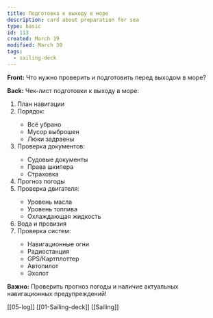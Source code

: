 ```yaml
---
title: Подготовка к выходу в море
description: card about preparation for sea
type: basic
id: 113
created: March 19
modified: March 30
tags:
  - sailing-deck
---
```

**Front:**
Что нужно проверить и подготовить перед выходом в море?

**Back:**
Чек-лист подготовки к выходу в море:
<ol>
  <li>План навигации</li>
  <li>Порядок:</li>
    <ul>
      <li>Всё убрано</li>
      <li>Мусор выброшен</li>
      <li>Люки задраены</li>
    </ul>
  <li>Проверка документов:</li>
    <ul>
      <li>Судовые документы</li>
      <li>Права шкипера</li>
      <li>Страховка</li>
    </ul>
  <li>Прогноз погоды</li>
  <li>Проверка двигателя:</li>
    <ul>
      <li>Уровень масла</li>
      <li>Уровень топлива</li>
      <li>Охлаждающая жидкость</li>
    </ul>
  <li>Вода и провизия</li>
  <li>Проверка систем:</li>
    <ul>
      <li>Навигационные огни</li>
      <li>Радиостанция</li>
      <li>GPS/Картплоттер</li>
      <li>Автопилот</li>
      <li>Эхолот</li>
    </ul>
</ol>
<p><strong>Важно:</strong> Проверить прогноз погоды и наличие актуальных навигационных предупреждений!</p>
[[05-log]]
[[01-Sailing-deck]]
[[Sailing]]